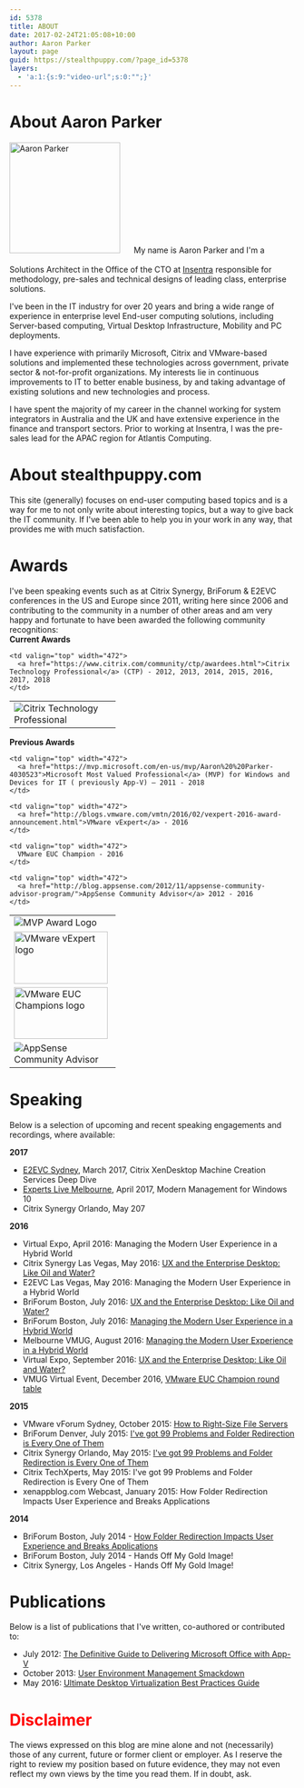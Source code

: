 ```yaml
---
id: 5378
title: ABOUT
date: 2017-02-24T21:05:08+10:00
author: Aaron Parker
layout: page
guid: https://stealthpuppy.com/?page_id=5378
layers:
  - 'a:1:{s:9:"video-url";s:0:"";}'
---
```

# About Aaron Parker

<img class="alignleft wp-image-3930 size-full" style="padding-right: 20px; padding-bottom: 20px;" src="https://stealthpuppy.com/wp-content/uploads/2009/02/HeadShotCircle.png" alt="Aaron Parker" width="195" height="195" srcset="https://stealthpuppy.com/wp-content/uploads/2009/02/HeadShotCircle.png 195w, https://stealthpuppy.com/wp-content/uploads/2009/02/HeadShotCircle-150x150.png 150w" sizes="(max-width: 195px) 100vw, 195px" /> My name is Aaron Parker and I'm a Solutions Architect in the Office of the CTO at [Insentra](http://www.insentra.com.au) responsible for methodology, pre-sales and technical designs of leading class, enterprise solutions.

I've been in the IT industry for over 20 years and bring a wide range of experience in enterprise level End-user computing solutions, including Server-based computing, Virtual Desktop Infrastructure, Mobility and PC deployments.

I have experience with primarily Microsoft, Citrix and VMware-based solutions and implemented these technologies across government, private sector & not-for-profit organizations. My interests lie in continuous improvements to IT to better enable business, by and taking advantage of existing solutions and new technologies and process.

I have spent the majority of my career in the channel working for system integrators in Australia and the UK and have extensive experience in the finance and transport sectors. Prior to working at Insentra, I was the pre-sales lead for the APAC region for Atlantis Computing.

# About stealthpuppy.com

This site (generally) focuses on end-user computing based topics and is a way for me to not only write about interesting topics, but a way to give back the IT community. If I've been able to help you in your work in any way, that provides me with much satisfaction.

# Awards

I've been speaking events such as at Citrix Synergy, BriForum & E2EVC conferences in the US and Europe since 2011, writing here since 2006 and contributing to the community in a number of other areas and am very happy and fortunate to have been awarded the following community recognitions:  
**Current Awards**

<table border="0" width="660" cellspacing="5" cellpadding="0">
  <tr>
    <td valign="top" width="171">
      <img src="https://stealthpuppy.com/wp-content/uploads/2012/03/CTP_banner.jpg" alt="Citrix Technology Professional" />
    </td>
    
    <td valign="top" width="472">
      <a href="https://www.citrix.com/community/ctp/awardees.html">Citrix Technology Professional</a> (CTP) - 2012, 2013, 2014, 2015, 2016, 2017, 2018
    </td>
  </tr>
</table>

**Previous Awards**

<table border="0" width="660" cellspacing="5" cellpadding="0">
  <tr>
    <td valign="top" width="171">
      <img src="https://stealthpuppy.com/wp-content/uploads/2012/07/MVP_Horizontal_BlueOnly.png" alt="MVP Award Logo" />
    </td>
    
    <td valign="top" width="472">
      <a href="https://mvp.microsoft.com/en-us/mvp/Aaron%20%20Parker-4030523">Microsoft Most Valued Professional</a> (MVP) for Windows and Devices for IT ( previously App-V) – 2011 - 2018
    </td>
  </tr>
  
  <tr>
    <td valign="top" width="171">
      <img class="alignnone size-full wp-image-4537" src="https://stealthpuppy.com/wp-content/uploads/2009/02/vexpert_logo.jpg" alt="VMware vExpert logo" width="165" height="92" srcset="https://stealthpuppy.com/wp-content/uploads/2009/02/vexpert_logo.jpg 165w, https://stealthpuppy.com/wp-content/uploads/2009/02/vexpert_logo-150x84.jpg 150w" sizes="(max-width: 165px) 100vw, 165px" />
    </td>
    
    <td valign="top" width="472">
      <a href="http://blogs.vmware.com/vmtn/2016/02/vexpert-2016-award-announcement.html">VMware vExpert</a> - 2016
    </td>
  </tr>
  
  <tr>
    <td valign="top" width="171">
      <img class="alignnone size-full wp-image-4949" src="https://stealthpuppy.com/wp-content/uploads/2016/06/EUC-Champion-certification-logo.png" alt="VMware EUC Champions logo" width="165" height="91" srcset="https://stealthpuppy.com/wp-content/uploads/2016/06/EUC-Champion-certification-logo.png 165w, https://stealthpuppy.com/wp-content/uploads/2016/06/EUC-Champion-certification-logo-150x83.png 150w" sizes="(max-width: 165px) 100vw, 165px" />
    </td>
    
    <td valign="top" width="472">
      VMware EUC Champion - 2016
    </td>
  </tr>
  
  <tr>
    <td valign="top" width="171">
      <img src="https://stealthpuppy.com/wp-content/uploads/2012/07/ACA_logo.png" alt="AppSense Community Advisor" />
    </td>
    
    <td valign="top" width="472">
      <a href="http://blog.appsense.com/2012/11/appsense-community-advisor-program/">AppSense Community Advisor</a> 2012 - 2016
    </td>
  </tr>
</table>

# Speaking

Below is a selection of upcoming and recent speaking engagements and recordings, where available:

**2017**

  * [E2EVC Sydney](http://www.e2evc.com/home/HomeEU.aspx#SYDNEY), March 2017, Citrix XenDesktop Machine Creation Services Deep Dive
  * [Experts Live Melbourne](https://www.expertslive.org.au/), April 2017, Modern Management for Windows 10
  * Citrix Synergy Orlando, May 207

**2016**

  * Virtual Expo, April 2016: Managing the Modern User Experience in a Hybrid World
  * Citrix Synergy Las Vegas, May 2016: [UX and the Enterprise Desktop: Like Oil and Water?](https://youtu.be/8TpXl80fkKQ)
  * E2EVC Las Vegas, May 2016: Managing the Modern User Experience in a Hybrid World
  * BriForum Boston, July 2016: [UX and the Enterprise Desktop: Like Oil and Water?](http://briforum.com/2016/US/)
  * BriForum Boston, July 2016: [Managing the Modern User Experience in a Hybrid World](http://briforum.com/2016/US/)
  * Melbourne VMUG, August 2016: [Managing the Modern User Experience in a Hybrid World](http://vmug.com/melbourne)
  * Virtual Expo, September 2016: [UX and the Enterprise Desktop: Like Oil and Water?](https://xenapptraining.leadpages.co/xbve092016/)
  * VMUG Virtual Event, December 2016, [VMware EUC Champion round table](https://www.vmug.com/Attend/VMUG-Virtual-Event)

**2015**

  * VMware vForum Sydney, October 2015: [How to Right-Size File Servers](https://www.youtube.com/watch?v=v-bpqq2Xxq4)
  * BriForum Denver, July 2015: [I've got 99 Problems and Folder Redirection is Every One of Them](http://www.brianmadden.com/video/BriForum-2015-Ive-Got-99-Problems-and-Folder-Redirection-is-Every-One-of-Them)
  * Citrix Synergy Orlando, May 2015: [I've got 99 Problems and Folder Redirection is Every One of Them](https://www.mycugc.org/p/do/sd/sid=25)
  * Citrix TechXperts, May 2015: I've got 99 Problems and Folder Redirection is Every One of Them
  * xenappblog.com Webcast, January 2015: How Folder Redirection Impacts User Experience and Breaks Applications

**2014**

  * BriForum Boston, July 2014 - [How Folder Redirection Impacts User Experience and Breaks Applications](http://www.brianmadden.com/video/BriForum-2014-Boston-How-Folder-Redirection-Impacts-User-Experience-and-Breaks-Applications)
  * BriForum Boston, July 2014 - Hands Off My Gold Image!
  * Citrix Synergy, Los Angeles - Hands Off My Gold Image!

# Publications

Below is a list of publications that I've written, co-authored or contributed to:

  * July 2012: [The Definitive Guide to Delivering Microsoft Office with App-V](http://blog.stealthpuppy.com/community/white-paper-the-definitive-guide-to-delivering-microsoft-office-with-app-v/)
  * October 2013: [User Environment Management Smackdown](http://www.brianmadden.com/opinion/Fight-Appsense-Citrix-Immidio-Microsoft-Liquidware-Labs-PolicyPak-RES-Scense-and-others)
  * May 2016: [Ultimate Desktop Virtualization Best Practices Guide](http://community.atlantiscomputing.com/blog/Atlantis/May-2016/Ultimate-Virtualization-Best-Practices-Guide)

# <span style="color: #ff0000;">Disclaimer</span>

The views expressed on this blog are mine alone and not (necessarily) those of any current, future or former client or employer. As I reserve the right to review my position based on future evidence, they may not even reflect my own views by the time you read them. If in doubt, ask.